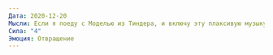 ```yaml
---
Дата: 2020-12-20
Мысли: Если я поеду с Моделью из Тиндера, и включу эту плаксивую музыку про любовь, она посчитает меня слабым
Сила: "4"
Эмоция: Отвращение
---
```

